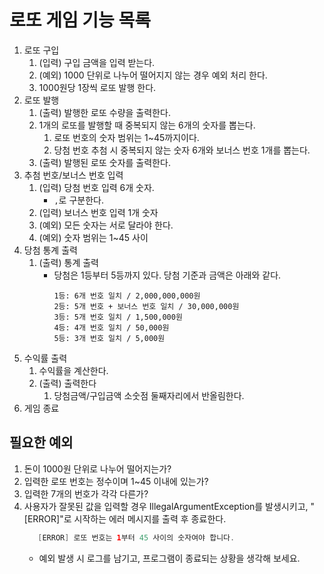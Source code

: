 # 로또 게임 기능 목록
1. 로또 구입
   1. (입력) 구입 금액을 입력 받는다.
   2. (예외) 1000 단위로 나누어 떨어지지 않는 경우 예외 처리 한다.
   3. 1000원당 1장씩 로또 발행 한다.
2. 로또 발행
   1. (출력) 발행한 로또 수량을 출력한다.
   2. 1개의 로또를 발행할 때 중복되지 않는 6개의 숫자를 뽑는다.
      1. 로또 번호의 숫자 범위는 1~45까지이다.
      2. 당첨 번호 추첨 시 중복되지 않는 숫자 6개와 보너스 번호 1개를 뽑는다.
   3. (출력) 발행된 로또 숫자를 출력한다.
3. 추첨 번호/보너스 번호 입력
   1. (입력) 당첨 번호 입력 6개 숫자.
      - `,`로 구분한다.
   2. (입력) 보너스 번호 입력 1개 숫자
   3. (예외) 모든 숫자는 서로 달라야 한다.
   4. (예외) 숫자 범위는 1~45 사이
4. 당첨 통계 출력
   1. (출력) 통계 출력
      - 당첨은 1등부터 5등까지 있다. 당첨 기준과 금액은 아래와 같다.
         ```
         1등: 6개 번호 일치 / 2,000,000,000원
         2등: 5개 번호 + 보너스 번호 일치 / 30,000,000원
         3등: 5개 번호 일치 / 1,500,000원
         4등: 4개 번호 일치 / 50,000원
         5등: 3개 번호 일치 / 5,000원
         ```
5. 수익률 출력
   1. 수익률을 계산한다.
   2. (출력) 출력한다
      1. 당첨금액/구입금액 소숫점 둘째자리에서 반올림한다.
6. 게임 종료

## 필요한 예외
   1. 돈이 1000원 단위로 나누어 떨어지는가?
   2. 입력한 로또 번호는 정수이며 1~45 이내에 있는가?
   3. 입력한 7개의 번호가 각각 다른가?
   4. 사용자가 잘못된 값을 입력할 경우 IllegalArgumentException를 발생시키고, "[ERROR]"로 시작하는 에러 메시지를 출력 후 종료한다.
      ```java
         [ERROR] 로또 번호는 1부터 45 사이의 숫자여야 합니다.
      ```
      - 예외 발생 시 로그를 남기고, 프로그램이 종료되는 상황을 생각해 보세요.
